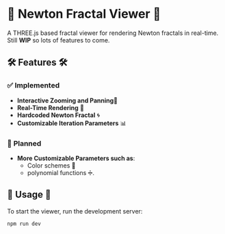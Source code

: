 # 🌟 **Newton Fractal Viewer** 🌟


A THREE.js based fractal viewer for rendering Newton fractals in real-time.
Still **WIP** so lots of features to come.

## 🛠️ **Features** 🛠️

### ✅ **Implemented**
- **Interactive Zooming and Panning**🔎
- **Real-Time Rendering** 🚀
- **Hardcoded Newton Fractal** 🌀
- **Customizable Iteration Parameters** 📊

### 📝 **Planned**
- **More Customizable Parameters such as**: 
  - Color schemes 🌈
  - polynomial functions ➗.

## 🚀 **Usage** 🚀

To start the viewer, run the development server:

```bash
npm run dev
